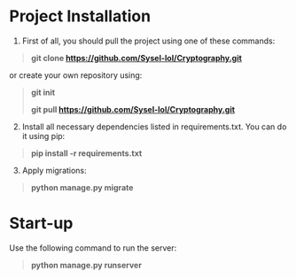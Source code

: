 # Project Installation

1. First of all, you should pull the project using one of these commands:

>**git clone https://github.com/Sysel-lol/Cryptography.git**
>

or create your own repository using:

> **git init**
>
> **git pull https://github.com/Sysel-lol/Cryptography.git**

2. Install all necessary dependencies listed in requirements.txt. You can do it using pip:

> **pip install -r requirements.txt**

3. Apply migrations:

> **python manage.py migrate**

# Start-up

Use the following command to run the server:

> **python manage.py runserver**